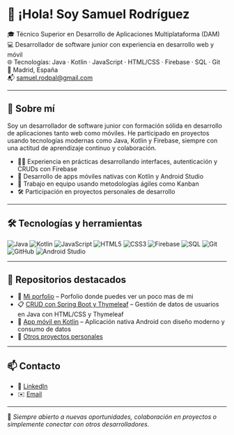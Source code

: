 # 👋 ¡Hola! Soy Samuel Rodríguez

🎓 Técnico Superior en Desarrollo de Aplicaciones Multiplataforma (DAM)  
💻 Desarrollador de software junior con experiencia en desarrollo web y móvil  
🌐 Tecnologías: Java · Kotlin · JavaScript · HTML/CSS · Firebase · SQL · Git  
📍 Madrid, España  
📬 [samuel.rodpal@gmail.com](mailto:samuel.rodpal@gmail.com)

---

## 🚀 Sobre mí

Soy un desarrollador de software junior con formación sólida en desarrollo de aplicaciones tanto web como móviles. He participado en proyectos usando tecnologías modernas como Java, Kotlin y Firebase, siempre con una actitud de aprendizaje continuo y colaboración.

- 👨‍💻 Experiencia en prácticas desarrollando interfaces, autenticación y CRUDs con Firebase
- 📱 Desarrollo de apps móviles nativas con Kotlin y Android Studio
- 🔄 Trabajo en equipo usando metodologías ágiles como Kanban
- 🛠️ Participación en proyectos personales de desarrollo

---

## 🛠️ Tecnologías y herramientas

![Java](https://img.shields.io/badge/Java-ED8B00?style=flat&logo=java&logoColor=white)
![Kotlin](https://img.shields.io/badge/Kotlin-0095D5?style=flat&logo=kotlin&logoColor=white)
![JavaScript](https://img.shields.io/badge/JavaScript-F7DF1E?style=flat&logo=javascript&logoColor=black)
![HTML5](https://img.shields.io/badge/HTML5-E34F26?style=flat&logo=html5&logoColor=white)
![CSS3](https://img.shields.io/badge/CSS3-1572B6?style=flat&logo=css3&logoColor=white)
![Firebase](https://img.shields.io/badge/Firebase-FFCA28?style=flat&logo=firebase&logoColor=black)
![SQL](https://img.shields.io/badge/SQL-4479A1?style=flat&logo=postgresql&logoColor=white)
![Git](https://img.shields.io/badge/Git-F05032?style=flat&logo=git&logoColor=white)
![GitHub](https://img.shields.io/badge/GitHub-181717?style=flat&logo=github&logoColor=white)
![Android Studio](https://img.shields.io/badge/Android%20Studio-3DDC84?style=flat&logo=android-studio&logoColor=white)

---

## 📂 Repositorios destacados

- 🔐 [Mi porfolio](https://csamuelrod.github.io/miPortfolio/) – Porfolio donde puedes ver un poco mas de mi
- 📋 [CRUD con Spring Boot y Thymeleaf](https://github.com/CSamuelRod/presentacion) – Gestión de datos de usuarios en Java con HTML/CSS y Thymeleaf
- 📱 [App móvil en Kotlin](https://github.com/CSamuelRod/...) – Aplicación nativa Android con diseño moderno y consumo de datos
- 🧪 [Otros proyectos personales](https://github.com/CSamuelRod?tab=repositories)

---

## 📫 Contacto

- 💼 [LinkedIn](https://www.linkedin.com/in/carlos-samuel-rodriguezpalomino/)
- ✉️ [Email](mailto:samuel.rodpal@gmail.com)

---

📌 *Siempre abierto a nuevas oportunidades, colaboración en proyectos o simplemente conectar con otros desarrolladores.*
